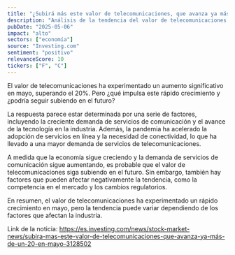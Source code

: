 ```yaml
---
title: "¿Subirá más este valor de telecomunicaciones, que avanza ya más de un 20% en mayo?"
description: "Análisis de la tendencia del valor de telecomunicaciones en mayo."
pubDate: "2025-05-06"
impact: "alto"
sectors: ["economía"]
source: "Investing.com"
sentiment: "positivo"
relevanceScore: 10
tickers: ["F", "C"]
---
```


El valor de telecomunicaciones ha experimentado un aumento significativo en mayo, superando el 20%. Pero ¿qué impulsa este rápido crecimiento y ¿podría seguir subiendo en el futuro?

La respuesta parece estar determinada por una serie de factores, incluyendo la creciente demanda de servicios de comunicación y el avance de la tecnología en la industria. Además, la pandemia ha acelerado la adopción de servicios en línea y la necesidad de conectividad, lo que ha llevado a una mayor demanda de servicios de telecomunicaciones.

A medida que la economía sigue creciendo y la demanda de servicios de comunicación sigue aumentando, es probable que el valor de telecomunicaciones siga subiendo en el futuro. Sin embargo, también hay factores que pueden afectar negativamente la tendencia, como la competencia en el mercado y los cambios regulatorios.

En resumen, el valor de telecomunicaciones ha experimentado un rápido crecimiento en mayo, pero la tendencia puede variar dependiendo de los factores que afectan la industria.

Link de la noticia: https://es.investing.com/news/stock-market-news/subira-mas-este-valor-de-telecomunicaciones-que-avanza-ya-más-de-un-20-en-mayo-3128502